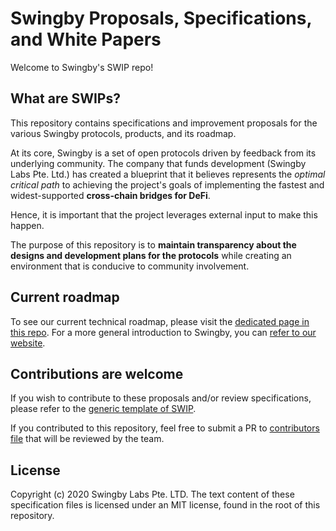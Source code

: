 # Swingby Proposals, Specifications, and White Papers

Welcome to Swingby's SWIP repo!

## What are SWIPs?

This repository contains specifications and improvement proposals for the various Swingby protocols, products, and its roadmap.

At its core, Swingby is a set of open protocols driven by feedback from its underlying community. The company that funds development (Swingby Labs Pte. Ltd.) has created a blueprint that it believes represents the _optimal critical path_ to achieving the project's goals of implementing the fastest and widest-supported **cross-chain bridges for DeFi**.

Hence, it is important that the project leverages external input to make this happen.

The purpose of this repository is to **maintain transparency about the designs and development plans for the protocols** while creating an environment that is conducive to community involvement.

## Current roadmap

To see our current technical roadmap, please visit the [dedicated page in this repo](./roadmap.md). For a more general introduction to Swingby, you can [refer to our website](https://swingby.network/en).

## Contributions are welcome

If you wish to contribute to these proposals and/or review specifications, please refer to the [generic template of SWIP](./template.md).

If you contributed to this repository, feel free to submit a PR to [contributors file](./contributors.md) that will be reviewed by the team.

## License

Copyright (c) 2020 Swingby Labs Pte. LTD. The text content of these specification files is licensed under an MIT license, found in the root of this repository.

